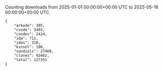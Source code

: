 
Counting downloads from 2025-01-01 00:00:00+00:00 UTC to 2025-05-16 00:00:00+00:00 UTC

```
{
    "arkode": 305,
    "cvode": 3493,
    "cvodes": 2424,
    "ida": 711,
    "idas": 310,
    "kinsol": 186,
    "sundials": 27460,
    "clones": 92462,
    "total": 127351
}
```
